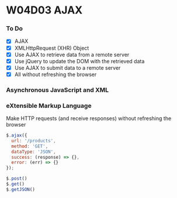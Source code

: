 # W04D03 AJAX

### To Do
- [x] AJAX
- [x] XMLHttpRequest (XHR) Object
- [x] Use AJAX to retrieve data from a remote server
- [x] Use jQuery to update the DOM with the retrieved data
- [x] Use AJAX to submit data to a remote server
- [x] All without refreshing the browser

### Asynchronous JavaScript and XML
### eXtensible Markup Language

Make HTTP requests (and receive responses) without refreshing the browser


```js
$.ajax({
  url: '/products',
  method: 'GET',
  dataType: 'JSON',
  success: (response) => {},
  error: (err) => {}
});

$.post()
$.get()
$.getJSON()
```















# 
